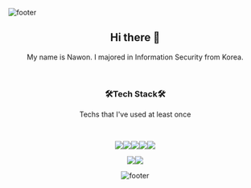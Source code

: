 ![footer](https://capsule-render.vercel.app/api?type=waving&color=35:FFD9E7,65:CAC9FF&height=100&section=header)
<div align = "center">

## Hi there :wave: 
My name is Nawon.
I majored in Information Security from Korea.

<!-- >:us: :ca: :fr: :it: ::de: :ca: :cn: :hk: :gu: :jp: :sg: :tw: -->

<br/>

### :hammer_and_wrench:Tech Stack:hammer_and_wrench:

Techs that I've used at least once


<br/>

<img src="https://img.shields.io/badge/Python-3776AB?style=flat-square&logo=Python&logoColor=white"/><img src="https://img.shields.io/badge/c++-00599C?style=flat-squar&logo=c%2B%2B&logoColor=white"><img src="https://img.shields.io/badge/linux-FCC624?style=flat-squar&logo=linux&logoColor=black"><img src="https://img.shields.io/badge/CentOS-3776AB?style=flat-square&logo=CentOS&logoColor=white"/><img src="https://img.shields.io/badge/Anaconda-3776AB?style=flat-square&logo=anaconda&logoColor=white"/>

<img src="https://img.shields.io/badge/mysql-4479A1?style=flat-squar&logo=mysql&logoColor=white"><img src="https://img.shields.io/badge/mariaDB-003545?style=flat-squar&logo=mariaDB&logoColor=white">
<br/>

<!-- 
![kingnone's GitHub stats](https://github-readme-stats.vercel.app/api?username=kingnone&theme=dracula&show_icons=true) -->

![footer](https://capsule-render.vercel.app/api?type=waving&color=35:FFD9E7,65:CAC9FF&height=100&section=footer)